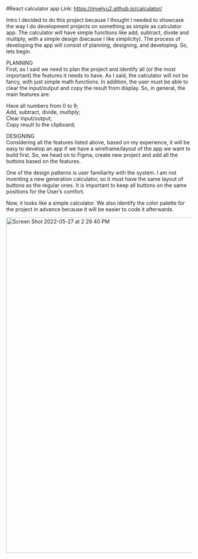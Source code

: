 #React calculator app
Link: https://myelyu2.github.io/calculator/

Intro I decided to do this project because I thought I needed to showcase the way I do development projects on something as simple as calculator app. The calculator will have simple functions like add, subtract, divide and multiply, with a simple design (because I like simplicity). The process of developing the app will consist of planning, designing, and developing. So, lets begin. </br>

PLANNING </br>
First, as I said we need to plan the project and identify all (or the most important) the features it needs to have. As I said, the calculator will not be fancy, with just simple math functions. In addition, the user must be able to clear the input/output and copy the result from display. So, in general, the main features are:</br>

Have all numbers from 0 to 9;</br>
Add, subtract, divide, multiply;</br>
Clear input/output;</br>
Copy result to the clipboard;</br>

DESIGNING</br>
Considering all the features listed above, based on my experience, it will be easy to develop an app if we have a wireframe/layout of the app we want to build first. So, we head on to Figma, create new project and add all the buttons based on the features.</br>

One of the design patterns is user familiarity with the system. I am not inventing a new generation calculator, so it must have the same layout of buttons as the regular ones. It is important to keep all buttons on the same positions for the User’s comfort.</br>

Now, it looks like a simple calculator. We also identify the color palette for the project in advance because it will be easier to code it afterwards.</br>

<img width="907" alt="Screen Shot 2022-05-27 at 2 29 40 PM" src="https://user-images.githubusercontent.com/89800281/170779151-3487101a-4743-4cbe-ba02-4bca5722be56.png">
